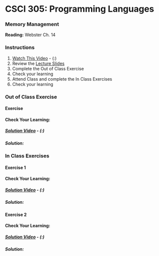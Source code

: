 # CSCI 305: Programming Languages

### Memory Management

**Reading:** Webster Ch. 14

### Instructions
1. [Watch This Video]() - (:)
2. Review the [Lecture Slides](slides/Lecture26_27.pdf)
3. Complete the Out of Class Exercise
4. Check your learning
5. Attend Class and complete the In Class Exercises
6. Check your learning

### Out of Class Exercise

#### Exercise

#### Check Your Learning:

##### [Solution Video]() - (:)

##### Solution:

### In Class Exercises

#### Exercise 1

#### Check Your Learning:

##### [Solution Video]() - (:)

##### Solution:

#### Exercise 2

#### Check Your Learning:

##### [Solution Video]() - (:)

##### Solution:

